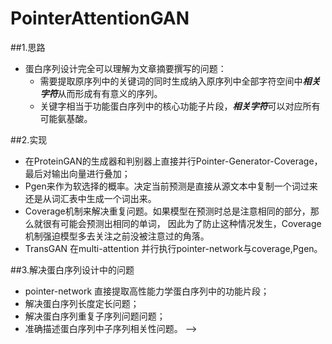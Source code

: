 # PointerAttentionGAN
##1.思路
* 蛋白序列设计完全可以理解为文章摘要撰写的问题：
  - 需要提取原序列中的关键词的同时生成纳入原序列中全部字符空间中***相关字符***从而形成有有意义的序列。
  - 关键字相当于功能蛋白序列中的核心功能子片段，***相关字符***可以对应所有可能氨基酸。
   
##2.实现
* 在ProteinGAN的生成器和判别器上直接并行Pointer-Generator-Coverage，最后对输出向量进行叠加；
* Pgen来作为软选择的概率。决定当前预测是直接从源文本中复制一个词过来还是从词汇表中生成一个词出来。
* Coverage机制来解决重复问题。如果模型在预测时总是注意相同的部分，那么就很有可能会预测出相同的单词，
  因此为了防止这种情况发生，Coverage机制强迫模型多去关注之前没被注意过的角落。
* TransGAN 在multi-attention 并行执行pointer-network与coverage,Pgen。

##3.解决蛋白序列设计中的问题
* pointer-network 直接提取高性能力学蛋白序列中的功能片段；
* 解决蛋白序列长度定长问题；
* 解决蛋白序列重复子序列问题问题；
* 准确描述蛋白序列中子序列相关性问题。
-->
